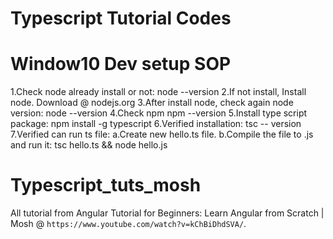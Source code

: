 # Typescript Tutorial Codes

# Window10 Dev setup SOP

1.Check node already install or not:
node --version
2.If not install, Install node. Download @ nodejs.org
3.After install node, check again node version:
node --version
4.Check npm
npm --version
5.Install type script package:
npm install -g typescript
6.Verified installation:
tsc -- version
7.Verified can run ts file:
a.Create new hello.ts file.
b.Compile the file to .js and run it:
tsc hello.ts && node hello.js

# Typescript_tuts_mosh

All tutorial from Angular Tutorial for Beginners: Learn Angular from Scratch | Mosh @ `https://www.youtube.com/watch?v=kChBiDhdSVA/`.
